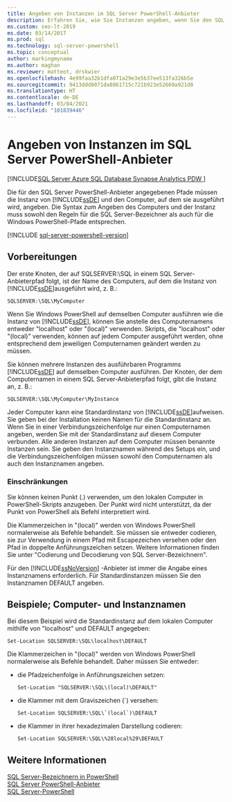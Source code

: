 ```yaml
---
title: Angeben von Instanzen im SQL Server PowerShell-Anbieter
description: Erfahren Sie, wie Sie Instanzen angeben, wenn Sie den SQL Server PowerShell-Anbieter verwenden.
ms.custom: seo-lt-2019
ms.date: 03/14/2017
ms.prod: sql
ms.technology: sql-server-powershell
ms.topic: conceptual
author: markingmyname
ms.author: maghan
ms.reviewer: matteot, drskwier
ms.openlocfilehash: 4e99faa32b1dfa071a29e3e5b37ee513fa326b5e
ms.sourcegitcommit: 9413ddd8071da8861715c721b923e52669a921d8
ms.translationtype: HT
ms.contentlocale: de-DE
ms.lasthandoff: 03/04/2021
ms.locfileid: "101839446"
---
```

# <a name="specify-instances-in-the-sql-server-powershell-provider"></a>Angeben von Instanzen im SQL Server PowerShell-Anbieter

[!INCLUDE[SQL Server Azure SQL Database Synapse Analytics PDW ](../includes/applies-to-version/sql-asdb-asdbmi-asa-pdw.md)]

Die für den SQL Server PowerShell-Anbieter angegebenen Pfade müssen die Instanz von [!INCLUDE[ssDE](../includes/ssde-md.md)] und den Computer, auf dem sie ausgeführt wird, angeben. Die Syntax zum Angeben des Computers und der Instanz muss sowohl den Regeln für die SQL Server-Bezeichner als auch für die Windows PowerShell-Pfade entsprechen.  

[!INCLUDE [sql-server-powershell-version](../includes/sql-server-powershell-version.md)]

## <a name="before-you-begin"></a>Vorbereitungen  

Der erste Knoten, der auf SQLSERVER:\SQL in einem SQL Server-Anbieterpfad folgt, ist der Name des Computers, auf dem die Instanz von [!INCLUDE[ssDE](../includes/ssde-md.md)]ausgeführt wird, z. B.:  
  
```powershell
SQLSERVER:\SQL\MyComputer  
```  
  
 Wenn Sie Windows PowerShell auf demselben Computer ausführen wie die Instanz von [!INCLUDE[ssDE](../includes/ssde-md.md)], können Sie anstelle des Computernamens entweder "localhost" oder "(local)" verwenden. Skripts, die "localhost" oder "(local)" verwenden, können auf jedem Computer ausgeführt werden, ohne entsprechend dem jeweiligen Computernamen geändert werden zu müssen.  
  
 Sie können mehrere Instanzen des ausführbaren Programms [!INCLUDE[ssDE](../includes/ssde-md.md)] auf demselben Computer ausführen. Der Knoten, der dem Computernamen in einem SQL Server-Anbieterpfad folgt, gibt die Instanz an, z. B.:  
  
```  
SQLSERVER:\SQL\MyComputer\MyInstance  
```  
  
 Jeder Computer kann eine Standardinstanz von [!INCLUDE[ssDE](../includes/ssde-md.md)]aufweisen. Sie geben bei der Installation keinen Namen für die Standardinstanz an. Wenn Sie in einer Verbindungszeichenfolge nur einen Computernamen angeben, werden Sie mit der Standardinstanz auf diesem Computer verbunden. Alle anderen Instanzen auf dem Computer müssen benannte Instanzen sein. Sie geben den Instanznamen während des Setups ein, und die Verbindungszeichenfolgen müssen sowohl den Computernamen als auch den Instanznamen angeben.  
  
###  <a name="limitations-and-restrictions"></a><a name="LimitationsRestrictions"></a> Einschränkungen  
 Sie können keinen Punkt (.) verwenden, um den lokalen Computer in PowerShell-Skripts anzugeben. Der Punkt wird nicht unterstützt, da der Punkt von PowerShell als Befehl interpretiert wird.  
  
 Die Klammerzeichen in "(local)" werden von Windows PowerShell normalerweise als Befehle behandelt. Sie müssen sie entweder codieren, sie zur Verwendung in einem Pfad mit Escapezeichen versehen oder den Pfad in doppelte Anführungszeichen setzen. Weitere Informationen finden Sie unter "Codierung und Decodierung von SQL Server-Bezeichnern".  
  
 Für den [!INCLUDE[ssNoVersion](../includes/ssnoversion-md.md)] -Anbieter ist immer die Angabe eines Instanznamens erforderlich. Für Standardinstanzen müssen Sie den Instanznamen DEFAULT angeben.  
  
##  <a name="examples-computer-and-instance-names"></a><a name="Examples"></a> Beispiele; Computer- und Instanznamen  
 Bei diesem Beispiel wird die Standardinstanz auf dem lokalen Computer mithilfe von "localhost" und DEFAULT angegeben:  
  
```  
Set-Location SQLSERVER:\SQL\localhost\DEFAULT   
```  
  
 Die Klammerzeichen in "(local)" werden von Windows PowerShell normalerweise als Befehle behandelt. Daher müssen Sie entweder:  
  
-   die Pfadzeichenfolge in Anführungszeichen setzen:  
  
    ```  
    Set-Location "SQLSERVER:\SQL\(local)\DEFAULT"  
    ```  
  
-   die Klammer mit dem Graviszeichen (`) versehen:  
  
    ```  
    Set-Location SQLSERVER:\SQL\`(local`)\DEFAULT  
    ```  
  
-   die Klammer in ihrer hexadezimalen Darstellung codieren:  
  
    ```  
    Set-Location SQLSERVER:\SQL\%28local%29\DEFAULT  
    ```  
  
## <a name="see-also"></a>Weitere Informationen  
 [SQL Server-Bezeichnern in PowerShell](sql-server-identifiers-in-powershell.md)   
 [SQL Server PowerShell-Anbieter](sql-server-powershell-provider.md)   
 [SQL Server-PowerShell](sql-server-powershell.md)  
  
  
